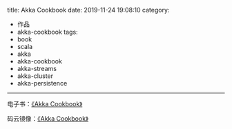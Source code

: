 title: Akka Cookbook
date: 2019-11-24 19:08:10
category:
  - 作品
  - akka-cookbook
tags:
  - book
  - scala
  - akka
  - akka-cookbook
  - akka-streams
  - akka-cluster
  - akka-persistence
---

电子书：[《Akka Cookbook》](https://www.yangbajing.me/akka-cookbook/)

码云镜像：[《Akka Cookbook》](https://yangbajing.gitee.io/akka-cookbook/)


